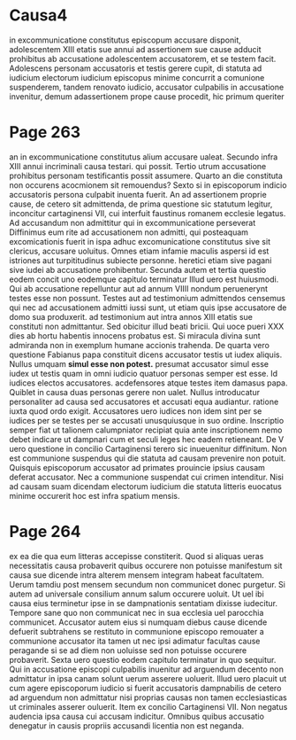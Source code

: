 # Causa4
in excommunicatione constitutus episcopum accusare disponit, adolescentem XIII etatis sue annui ad assertionem sue cause adducit prohibitus ab accusatione adolescentem accusatorem, et se testem facit. Adolescens personam accusatoris et testis gerere cupit, di statuta ad iudicium electorum iudicium episcopus minime concurrit a comunione suspenderem, tandem renovato iudicio, accusator culpabilis in accusatione invenitur, demum adassertionem prope cause procedit, hic primum queriter

# Page 263
an in excommunicatione constitutus alium accusare ualeat. Secundo infra XIII annui incriminali causa testari. qui possit. Tertio utrum accusatione prohibitus personam testificantis possit assumere. Quarto an die constituta non occurens acocmionem sit remouendus? Sexto si in episcoporum indicio accusatoris persona culpabit inuenta fuerit. An ad assertionem proprie cause, de cetero sit admittenda, de prima questione sic statutum legitur, inconcitur cartaginensi VII, cui interfuit faustinus romanem ecclesie legatus. Ad accusandum non admittitur qui in excommunicatione perseverat Diffinimus eum rite ad accusationem non admitti, qui posteaquam excomicationis fuerit in ispa adhuc excomunicatione constitutus sive sit clericus, accusare uoluitus. Omnes etiam infamie maculis aspersi id est istriones aut turpititudinus subiecte personne. heretici etiam sive pagani sive iudei ab accusatione prohibentur. Secunda autem et tertia questio eodem concit uno eodemque capitulo terminatur Illud uero est huiusmodi. Qui ab accusatione repelluntur aut ad annum VIIII nondum peruenerynt testes esse non possunt. Testes aut ad testimonium admittendos censemus qui nec ad accusationem admitti iussi sunt, ut etiam quis ipse accusatore de domo sua produxerit. ad testimonium aut intra annos XIII etatis sue constituti non admittantur. Sed obicitur illud beati bricii. Qui uoce pueri XXX dies ab hortu habentis innocens probatus est. Si miracula divina sunt admiranda non in exemplum humane accionis trahenda. De quarta vero questione Fabianus papa constituit dicens accusator testis ut iudex aliquis. Nullus umquam **simul esse non potest.** presumat accusator simul esse iudex ut testis quam in omni iudicio quatuor personas semper est esse. Id iudices electos accusatores. acdefensores atque testes item damasus papa. Quiblet in causa duas personas gerere non ualet. Nullus introducatur personaliter ad causa sed accusatores et accusati equa audiantur. ratione iuxta quod ordo exigit. Accusatores uero iudices non idem sint per se iudices per se testes per se accusati unusquiusque in suo ordine. Inscriptio semper fiat ut talionem calumpniator recipiat quia ante inscriptionem nemo debet indicare ut dampnari cum et seculi leges hec eadem retieneant. De V uero questione in concilio Cartaginensi terero sic inueuenitur diffinitum. Non est communione suspendus qui die statuta ad causam prevenire non potuit. Quisquis episcoporum accusator ad primates prouincie ipsius causam deferat accusator. Nec a communione suspendat cui crimen intenditur. Nisi ad causam suam dicendam electorum iudicium die statuta litteris euocatus minime occurerit hoc est infra spatium mensis.

# Page 264
ex ea die qua eum litteras accepisse constiterit. Quod si aliquas ueras necessitatis causa probaverit quibus occurere non potuisse manifestum sit causa sue dicende intra alterem mensem integram habeat facultatem. Uerum tamdiu post mensem secundum non communicet donec purgetur. Si autem ad universale consilium annum salum occurere uoluit. Ut uel ibi causa eius terminetur ipse in se dampnationis sentatiam dixisse iudecitur. Tempore sane quo non communicat nec in sua ecclesia uel parocchia communicet. Accusator autem eius si numquam diebus cause dicende defuerit subtrahens se restituto in communione episcopo remouater a communione accusator ita tamen ut nec ipsi adimatur facultas cause peragande si se ad diem non uoluisse sed non potuisse occurere probaverit. Sexta uero questio eodem capitulo terminatur in quo sequitur. Qui in accusatione episcopi culpabilis inuenitur ad arguendum decento non admittatur in ipsa canam solunt uerum asserere uoluerit. Illud uero placuit ut cum agere episcoporum iudicio si fuerit accusatoris dampnabilis de cetero ad arguendum non admittatur nisi proprias causas non tamen ecclesiasticas ut criminales asserer ouluerit. Item ex concilio Cartaginensi VII. Non negatus audencia ipsa causa cui accusam indicitur. Omnibus quibus accusatio denegatur in causis propriis accusandi licentia non est neganda. 
